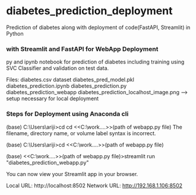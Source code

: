 # diabetes_prediction_deployment
Prediction of diabetes along with deployment of code(FastAPI, Streamlit) in Python
### with Streamlit and FastAPI for WebApp Deployment

 py and ipynb notebook for prediction of diabetes including training using SVC Classifier and validation on test data.

Files:
diabetes.csv dataset
diabetes_pred_model.pkl
diabetes_prediction.ipynb
diabetes_prediction.py
diabetes_prediction_webapp
diabetes_prediction_localhost_image.png --> setup necessary for local deployment 


### Steps for Deployment using Anaconda cli

(base) C:\Users\ariji>cd cd <<C:\work\....>>(path of webapp.py file)
The filename, directory name, or volume label syntax is incorrect.

(base) C:\Users\ariji>cd <<C:\work\....>>(path of webapp.py file)

(base) <<C:\work\....>>(path of webapp.py file)>streamlit run "diabetes_prediction_webapp.py"

  You can now view your Streamlit app in your browser.

  Local URL: http://localhost:8502
  Network URL: http://192.168.1.106:8502
